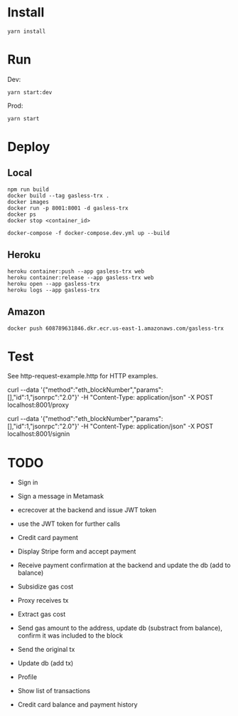 # Install

```shell
yarn install
```

# Run
Dev:
```
yarn start:dev
```

Prod:
```
yarn start
```

# Deploy
## Local
```
npm run build
docker build --tag gasless-trx .
docker images
docker run -p 8001:8001 -d gasless-trx
docker ps
docker stop <container_id>

docker-compose -f docker-compose.dev.yml up --build
```

## Heroku
```
heroku container:push --app gasless-trx web
heroku container:release --app gasless-trx web
heroku open --app gasless-trx
heroku logs --app gasless-trx
```

## Amazon
```
docker push 608789631846.dkr.ecr.us-east-1.amazonaws.com/gasless-trx
```



# Test
See http-request-example.http for HTTP examples.

curl --data '{"method":"eth_blockNumber","params":[],"id":1,"jsonrpc":"2.0"}' -H "Content-Type: application/json" -X POST localhost:8001/proxy

curl --data '{"method":"eth_blockNumber","params":[],"id":1,"jsonrpc":"2.0"}' -H "Content-Type: application/json" -X POST localhost:8001/signin

# TODO
- Sign in
 - Sign a message in Metamask
 - ecrecover at the backend and issue JWT token
 - use the JWT token for further calls

- Credit card payment
 - Display Stripe form and accept payment
 - Receive payment confirmation at the backend and update the db (add to balance)

- Subsidize gas cost
 - Proxy receives tx
 - Extract gas cost
 - Send gas amount to the address, update db (substract from balance), confirm it was included to the block
 - Send the original tx
 - Update db (add tx)

- Profile
 - Show list of transactions
 - Credit card balance and payment history
